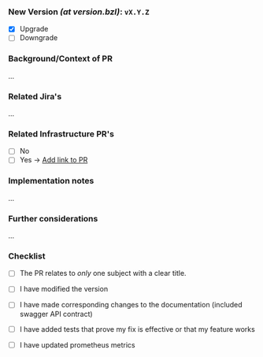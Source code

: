### New Version *(at version.bzl)*: `vX.Y.Z`
- [X] Upgrade
- [ ] Downgrade

### Background/Context of PR
...

### Related Jira's
...

### Related Infrastructure PR's
- [ ] No
- [ ] Yes -> [Add link to PR](https://github.com/masmovil/kubernetes-clusters)

### Implementation notes
...

### Further considerations
...

### Checklist
- [ ] The PR relates to *only* one subject with a clear title.
- [ ] I have modified the version
- [ ] I have made corresponding changes to the documentation (included swagger API contract)
- [ ] I have added tests that prove my fix is effective or that my feature works
- [ ] I have updated prometheus metrics

